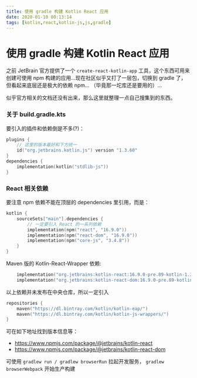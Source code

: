 ```yaml
---
title: 使用 gradle 构建 Kotlin React 应用
date: 2020-01-10 00:13:14
tags: [kotlin,react,kotlin-js,js,gradle]
---
```

# 使用 gradle 构建 Kotlin React 应用

之前 JetBrain 官方提供了一个 `create-react-kotlin-app` 工具，这个东西可用来创建可使用 npm 构建的应用…现在社区似乎又打了一层包，切换到 gradle 了，但看起来底层还是极大的依赖 npm… （毕竟那一坨库还是要用的）…

似乎官方相关的文档还没有出来，那么这里就整理一点自己搜集到的东西。

### 关于 build.gradle.kts

要引入的插件和依赖倒是不多(?)：
```kotlin
plugins {
    // 这里的版本最好和下方统一
    id("org.jetbrains.kotlin.js") version "1.3.60"
}
dependencies {
    implementation(kotlin("stdlib-js"))
}
```

### React 相关依赖

要注意 npm 依赖不能在顶层的 dependencies 里引用，而是：
```kotlin
kotlin {
    sourceSets["main"].dependencies {
        // 一定要引入 React 的一系列依赖
        implementation(npm("react", "16.9.0"))
        implementation(npm("react-dom", "16.9.0"))
        implementation(npm("core-js", "3.4.8"))
    }
}
```


Maven 版的 Kotlin-React-Wrapper 依赖:
```kotlin
    implementation("org.jetbrains:kotlin-react:16.9.0-pre.89-kotlin-1.3.60")
    implementation("org.jetbrains:kotlin-react-dom:16.9.0-pre.89-kotlin-1.3.60")
```
以上依赖并未发布在中央仓库，所以一定引入
```kotlin
repositories {
    maven("https://dl.bintray.com/kotlin/kotlin-eap/")
    maven("https://dl.bintray.com/kotlin/kotlin-js-wrappers/")
}
```

可在如下地址找到版本信息等：
- https://www.npmjs.com/package/@jetbrains/kotlin-react
- https://www.npmjs.com/package/@jetbrains/kotlin-react-dom

可使用 `gradlew run / gradlew browserRun` 拉起开发服务， `gradlew browserWebpack` 开始生产构建
